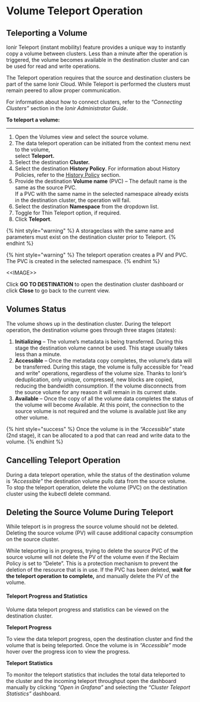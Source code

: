 # Volume Teleport Operation

## Teleporting a Volume

Ionir Teleport (instant mobility) feature provides a unique way to instantly copy a volume between clusters. Less than a minute after the operation is triggered, the volume becomes available in the destination cluster and can be used for read and write operations.

The Teleport operation requires that the source and destination clusters be part of the same Ionir Cloud. While Teleport is performed the clusters must remain peered to allow proper communication.

For information about how to connect clusters, refer to the _“Connecting Clusters”_ section in the _Ionir Administrator Guide_.

**To teleport a volume:**

****

1. Open the Volumes view and select the source volume.
2. The data teleport operation can be initiated from the context menu next to the volume,\
   select **Teleport.**
3. Select the destination **Cluster.**
4. Select the destination **History Policy**. For information about History Policies, refer to the [History Policy](../ionir-admin-guide/storageclass-and-historypolicies.md#creating-a-history-policy) section.
5. Provide the destination **Volume name** (PVC) – The default name is the same as the source PVC. \
   If a PVC with the same name in the selected namespace already exists in the destination cluster, the operation will fail.
6. &#x20;Select the destination **Namespace** from the dropdown list.
7. Toggle for Thin Teleport option, if required.
8. Click **Teleport**.

{% hint style="warning" %}
A storageclass with the same name and parameters must exist on the destination cluster prior to Teleport.
{% endhint %}

{% hint style="warning" %}
The teleport operation creates a PV and PVC. The PVC is created in the selected namespace.
{% endhint %}

<\<IMAGE>>

Click **GO TO DESTINATION** to open the destination cluster dashboard or click **Close** to go back to the current view.

## Volumes Status

The volume shows up in the destination cluster. During the teleport operation, the destination volume goes through three stages (states):

1. **Initializing** – The volume’s metadata is being transferred. During this stage the destination volume cannot be used. This stage usually takes less than a minute.
2. **Accessible** – Once the metadata copy completes, the volume’s data will be transferred. During this stage, the volume is fully accessible for "read and write" operations, regardless of the volume size. Thanks to Ionir’s deduplication, only unique, compressed, new blocks are copied, reducing the bandwidth consumption. If the volume disconnects from the source volume for any reason it will remain in its current state.
3. **Available** – Once the copy of all the volume data completes the status of the volume will become Available. At this point, the connection to the source volume is not required and the volume is available just like any other volume.

{% hint style="success" %}
Once the volume is in the _“Accessible”_ state (2nd stage), it can be allocated to a pod that can read and write data to the volume.
{% endhint %}

## Cancelling Teleport Operation

During a data teleport operation, while the status of the destination volume is _“Accessible”_ the destination volume pulls data from the source volume. To stop the teleport operation, delete the volume (PVC) on the destination cluster using the kubectl delete command.

## Deleting the Source Volume During Teleport

While teleport is in progress the source volume should not be deleted. Deleting the source volume (PV) will cause additional capacity consumption on the source cluster.

While teleporting is in progress, trying to delete the source PVC of the source volume will not delete the PV of the volume even if the Reclaim Policy is set to “Delete”. This is a protection mechanism to prevent the deletion of the resource that is in use. If the PVC has been deleted, **wait for the teleport operation to complete,** and manually delete the PV of the volume.

#### **Teleport Progress and Statistics** <a href="#_toc87788806" id="_toc87788806"></a>

Volume data teleport progress and statistics can be viewed on the destination cluster.

**Teleport Progress**

To view the data teleport progress, open the destination cluster and find the volume that is being teleported. Once the volume is in _“Accessible”_ mode hover over the progress icon to view the progress.

**Teleport Statistics**

To monitor the teleport statistics that includes the total data teleported to the cluster and the incoming teleport throughput open the dashboard manually by clicking _“Open in Grafana”_ and selecting the _“Cluster Teleport Statistics”_ dashboard.
